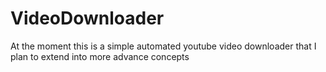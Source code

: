 # VideoDownloader
At the moment this is a simple automated youtube video downloader that I plan to extend into more advance concepts
